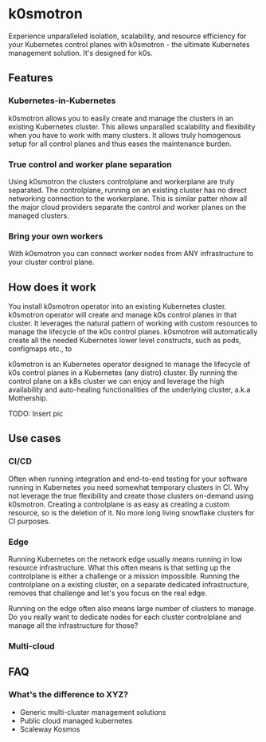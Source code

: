 # k0smotron

Experience unparalleled isolation, scalability, and resource efficiency for your Kubernetes control planes with k0smotron - the ultimate Kubernetes management solution. It's designed for k0s. 

## Features

### Kubernetes-in-Kubernetes

k0smotron allows you to easily create and manage the clusters in an existing Kubernetes cluster. This allows unparalled scalability and flexibility when you have to work with many clusters. It allows truly homogenous setup for all control planes and thus eases the maintenance burden.

### True control and worker plane separation

Using k0smotron the clusters controlplane and workerplane are truly separated. The controlplane, running on an existing cluster has no direct networking connection to the workerplane. This is similar patter nhow all the major cloud providers separate the control and worker planes on the managed clusters. 

### Bring your own workers

With k0smotron you can connect worker nodes from ANY infrastructure to your cluster control plane. 

## How does it work

You install k0smotron operator into an existing Kubernetes cluster. k0smotron operator will create and manage k0s control planes in that cluster. It leverages the natural pattern of working with custom resources to manage the lifecycle of the k0s control planes. k0smotron will automatically create all the needed Kubernetes lower level constructs, such as pods, configmaps etc., to 

k0smotron is an Kubernetes operator designed to manage the lifecycle of k0s control planes in a Kubernetes (any distro) cluster. By running the control plane on a k8s cluster we can enjoy and leverage the high availability and auto-healing functionalities of the underlying cluster, a.k.a Mothership.

TODO: Insert pic

## Use cases

### CI/CD

Often when running integration and end-to-end testing for your software running in Kubernetes you need somewhat temporary clusters in CI. Why not leverage the true flexibility and create those clusters on-demand using k0smotron. Creating a controlplane is as easy as creating a custom resource, so is the deletion of it. No more long living snowflake clusters for CI purposes.

### Edge

Running Kubernetes on the network edge usually means running in low resource infrastructure. What this often means is that setting up the controlplane is either a challenge or a mission impossible. Running the controlplane on a existing cluster, on a separate dedicated infrastructure, removes that challenge and let's you focus on the real edge. 

Running on the edge often also means large number of clusters to manage. Do you really want to dedicate nodes for each cluster controlplane and manage all the infrastructure for those?

### Multi-cloud

## FAQ

### What's the difference to XYZ?

- Generic multi-cluster management solutions
- Public cloud managed kubernetes
- Scaleway Kosmos

